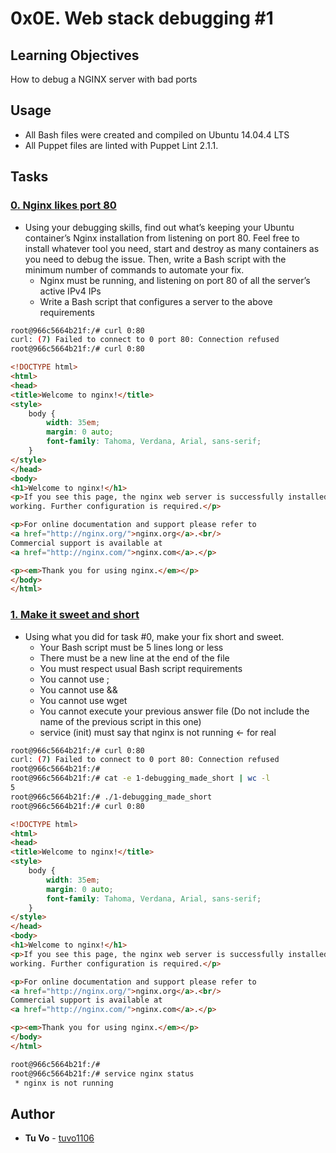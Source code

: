 # 0x0E. Web stack debugging #1

## Learning Objectives

How to debug a NGINX server with bad ports

## Usage

* All Bash files were created and compiled on Ubuntu 14.04.4 LTS
* All Puppet files are linted with Puppet Lint 2.1.1.

## Tasks

### [0. Nginx likes port 80](./0-nginx_likes_port_80)
* Using your debugging skills, find out what’s keeping your Ubuntu container’s Nginx installation from listening on port 80. Feel free to install whatever tool you need, start and destroy as many containers as you need to debug the issue. Then, write a Bash script with the minimum number of commands to automate your fix.
  * Nginx must be running, and listening on port 80 of all the server’s active IPv4 IPs
  * Write a Bash script that configures a server to the above requirements

```sh
root@966c5664b21f:/# curl 0:80
curl: (7) Failed to connect to 0 port 80: Connection refused
root@966c5664b21f:/# curl 0:80
```
```html
<!DOCTYPE html>
<html>
<head>
<title>Welcome to nginx!</title>
<style>
    body {
        width: 35em;
        margin: 0 auto;
        font-family: Tahoma, Verdana, Arial, sans-serif;
    }
</style>
</head>
<body>
<h1>Welcome to nginx!</h1>
<p>If you see this page, the nginx web server is successfully installed and
working. Further configuration is required.</p>

<p>For online documentation and support please refer to
<a href="http://nginx.org/">nginx.org</a>.<br/>
Commercial support is available at
<a href="http://nginx.com/">nginx.com</a>.</p>

<p><em>Thank you for using nginx.</em></p>
</body>
</html>
```

### [1. Make it sweet and short](./1-debugging_made_short)
* Using what you did for task #0, make your fix short and sweet.
  * Your Bash script must be 5 lines long or less
  * There must be a new line at the end of the file
  * You must respect usual Bash script requirements
  * You cannot use ;
  * You cannot use &&
  * You cannot use wget
  * You cannot execute your previous answer file (Do not include the name of the previous script in this one)
  * service (init) must say that nginx is not running ← for real

```sh
root@966c5664b21f:/# curl 0:80
curl: (7) Failed to connect to 0 port 80: Connection refused
root@966c5664b21f:/#
root@966c5664b21f:/# cat -e 1-debugging_made_short | wc -l
5
root@966c5664b21f:/# ./1-debugging_made_short
root@966c5664b21f:/# curl 0:80
```
```html
<!DOCTYPE html>
<html>
<head>
<title>Welcome to nginx!</title>
<style>
    body {
        width: 35em;
        margin: 0 auto;
        font-family: Tahoma, Verdana, Arial, sans-serif;
    }
</style>
</head>
<body>
<h1>Welcome to nginx!</h1>
<p>If you see this page, the nginx web server is successfully installed and
working. Further configuration is required.</p>

<p>For online documentation and support please refer to
<a href="http://nginx.org/">nginx.org</a>.<br/>
Commercial support is available at
<a href="http://nginx.com/">nginx.com</a>.</p>

<p><em>Thank you for using nginx.</em></p>
</body>
</html>
```
```sh
root@966c5664b21f:/#
root@966c5664b21f:/# service nginx status
 * nginx is not running
 ```

## Author
* **Tu Vo** - [tuvo1106](github.com/tuvo1106)
